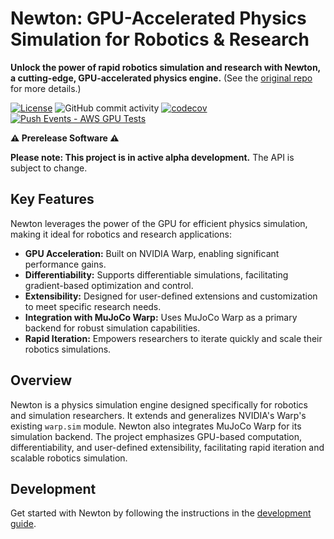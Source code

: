 # Newton: GPU-Accelerated Physics Simulation for Robotics & Research

**Unlock the power of rapid robotics simulation and research with Newton, a cutting-edge, GPU-accelerated physics engine.** (See the [original repo](https://github.com/newton-physics/newton) for more details.)

[![License](https://img.shields.io/badge/License-Apache_2.0-blue.svg)](https://opensource.org/licenses/Apache-2.0)
![GitHub commit activity](https://img.shields.io/github/commit-activity/m/newton-physics/newton/main)
[![codecov](https://codecov.io/gh/newton-physics/newton/graph/badge.svg?token=V6ZXNPAWVG)](https://codecov.io/gh/newton-physics/newton)
[![Push Events - AWS GPU Tests](https://github.com/newton-physics/newton/actions/workflows/push_aws_gpu_tests.yml/badge.svg)](https://github.com/newton-physics/newton/actions/workflows/push_aws_gpu_tests.yml)

**⚠️ Prerelease Software ⚠️**

**Please note: This project is in active alpha development.** The API is subject to change.

## Key Features

Newton leverages the power of the GPU for efficient physics simulation, making it ideal for robotics and research applications:

*   **GPU Acceleration:** Built on NVIDIA Warp, enabling significant performance gains.
*   **Differentiability:** Supports differentiable simulations, facilitating gradient-based optimization and control.
*   **Extensibility:** Designed for user-defined extensions and customization to meet specific research needs.
*   **Integration with MuJoCo Warp:** Uses MuJoCo Warp as a primary backend for robust simulation capabilities.
*   **Rapid Iteration:** Empowers researchers to iterate quickly and scale their robotics simulations.

## Overview

Newton is a physics simulation engine designed specifically for robotics and simulation researchers. It extends and generalizes NVIDIA's Warp's existing `warp.sim` module. Newton also integrates MuJoCo Warp for its simulation backend. The project emphasizes GPU-based computation, differentiability, and user-defined extensibility, facilitating rapid iteration and scalable robotics simulation.

## Development

Get started with Newton by following the instructions in the [development guide](https://newton-physics.github.io/newton/development-guide.html).